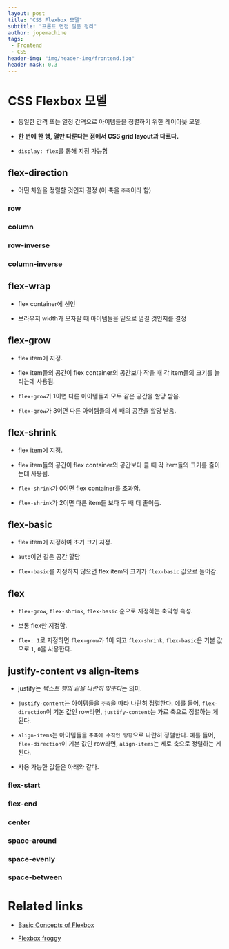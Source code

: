 ```yaml
---
layout: post
title: "CSS Flexbox 모델"
subtitle: "프론트 면접 질문 정리"
author: jopemachine
tags: 
 - Frontend
 - CSS
header-img: "img/header-img/frontend.jpg"
header-mask: 0.3
---
```


# CSS Flexbox 모델

- 동일한 간격 또는 일정 간격으로 아이템들을 정렬하기 위한 레이아웃 모델.

- **한 번에 한 행, 열만 다룬다는 점에서 CSS grid layout과 다르다.**

- `display: flex`를 통해 지정 가능함

## flex-direction

- 어떤 차원을 정렬할 것인지 결정 (이 축을 `주축`이라 함)

### row

### column

### row-inverse

### column-inverse

## flex-wrap

- flex container에 선언

- 브라우저 width가 모자랄 때 아이템들을 밑으로 넘길 것인지를 결정

## flex-grow

- flex item에 지정.

- flex item들의 공간이 flex container의 공간보다 작을 때 각 item들의 크기를 늘리는데 사용됨.

- `flex-grow`가 1이면 다른 아이템들과 모두 같은 공간을 할당 받음.

- `flex-grow`가 3이면 다른 아이템들의 세 배의 공간을 할당 받음.

## flex-shrink

- flex item에 지정.

- flex item들의 공간이 flex container의 공간보다 클 때 각 item들의 크기를 줄이는데 사용됨.

- `flex-shrink`가 0이면 flex container를 초과함.

- `flex-shrink`가 2이면 다른 item들 보다 두 배 더 줄어듬.

## flex-basic

- flex item에 지정하여 초기 크기 지정.

- `auto`이면 같은 공간 할당

- `flex-basic`를 지정하지 않으면 flex item의 크기가 `flex-basic` 값으로 들어감.

## flex

- `flex-grow`, `flex-shrink`, `flex-basic` 순으로 지정하는 축약형 속성.

- 보통 flex만 지정함.

- `flex: 1`로 지정하면 `flex-grow`가 1이 되고 `flex-shrink`, `flex-basic`은 기본 값으로 `1`, `0`을 사용한다.

## justify-content vs align-items

- justify는 *텍스트 행의 끝을 나란히 맞춘다*는 의미.

- `justify-content`는 아이템들을 `주축`을 따라 나란히 정렬한다. 예를 들어, `flex-direction`이 기본 값인 row라면, `justify-content`는 가로 축으로 정렬하는 게 된다.

- `align-items`는 아이템들을 `주축에 수직인 방향`으로 나란히 정렬한다. 예를 들어, `flex-direction`이 기본 값인 row라면, `align-items`는 세로 축으로 정렬하는 게 된다.

- 사용 가능한 값들은 아래와 같다.

### flex-start

### flex-end

### center

### space-around

### space-evenly

### space-between

# Related links

- [Basic Concepts of Flexbox](https://developer.mozilla.org/ko/docs/Web/CSS/CSS_Flexible_Box_Layout/Basic_Concepts_of_Flexbox)

- [Flexbox froggy](https://flexboxfroggy.com/#ko)